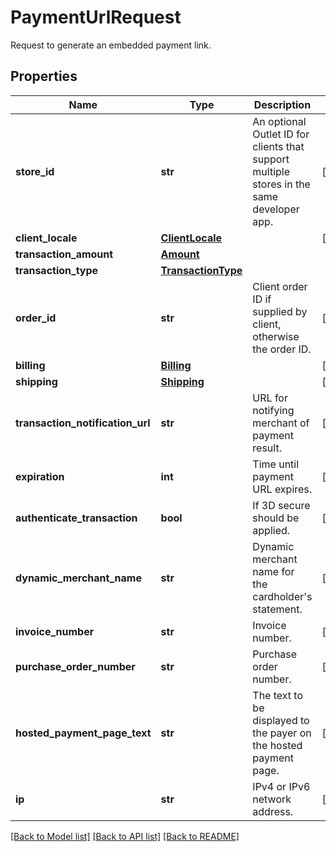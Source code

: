 # PaymentUrlRequest

Request to generate an embedded payment link.
## Properties
Name | Type | Description | Notes
------------ | ------------- | ------------- | -------------
**store_id** | **str** | An optional Outlet ID for clients that support multiple stores in the same developer app. | [optional] 
**client_locale** | [**ClientLocale**](ClientLocale.md) |  | [optional] 
**transaction_amount** | [**Amount**](Amount.md) |  | 
**transaction_type** | [**TransactionType**](TransactionType.md) |  | 
**order_id** | **str** | Client order ID if supplied by client, otherwise the order ID. | [optional] 
**billing** | [**Billing**](Billing.md) |  | [optional] 
**shipping** | [**Shipping**](Shipping.md) |  | [optional] 
**transaction_notification_url** | **str** | URL for notifying merchant of payment result. | [optional] 
**expiration** | **int** | Time until payment URL expires. | [optional] 
**authenticate_transaction** | **bool** | If 3D secure should be applied. | [optional] 
**dynamic_merchant_name** | **str** | Dynamic merchant name for the cardholder&#39;s statement. | [optional] 
**invoice_number** | **str** | Invoice number. | [optional] 
**purchase_order_number** | **str** | Purchase order number. | [optional] 
**hosted_payment_page_text** | **str** | The text to be displayed to the payer on the hosted payment page. | [optional] 
**ip** | **str** | IPv4 or IPv6 network address. | [optional] 

[[Back to Model list]](../README.md#documentation-for-models) [[Back to API list]](../README.md#documentation-for-api-endpoints) [[Back to README]](../README.md)


